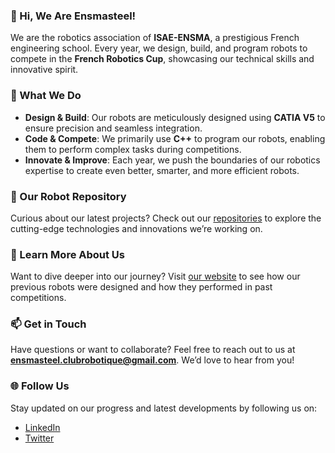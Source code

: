 ### 👋 Hi, We Are Ensmasteel!  
We are the robotics association of **ISAE-ENSMA**, a prestigious French engineering school. Every year, we design, build, and program robots to compete in the **French Robotics Cup**, showcasing our technical skills and innovative spirit.

### 🚀 What We Do  
- **Design & Build**: Our robots are meticulously designed using **CATIA V5** to ensure precision and seamless integration.  
- **Code & Compete**: We primarily use **C++** to program our robots, enabling them to perform complex tasks during competitions.  
- **Innovate & Improve**: Each year, we push the boundaries of our robotics expertise to create even better, smarter, and more efficient robots.  

### 🤖 Our Robot Repository  
Curious about our latest projects? Check out our [repositories](https://github.com/Ensmasteel?tab=repositories&type=source) to explore the cutting-edge technologies and innovations we’re working on.  

### 📜 Learn More About Us  
Want to dive deeper into our journey? Visit [our website](https://esp.ensma.fr/ensmasteel/) to see how our previous robots were designed and how they performed in past competitions.  

### 📫 Get in Touch  
Have questions or want to collaborate? Feel free to reach out to us at **ensmasteel.clubrobotique@gmail.com**. We’d love to hear from you!  

### 🌐 Follow Us  
Stay updated on our progress and latest developments by following us on:  
- [LinkedIn](https://www.linkedin.com/company/association-ensmasteel)  
- [Twitter](https://twitter.com/Ensmasteel)  
